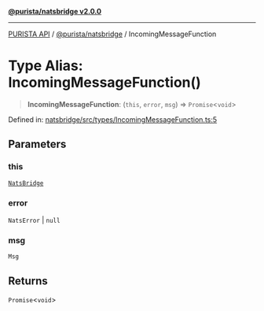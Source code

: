 [**@purista/natsbridge v2.0.0**](../README.md)

***

[PURISTA API](../../../packages.md) / [@purista/natsbridge](../README.md) / IncomingMessageFunction

# Type Alias: IncomingMessageFunction()

> **IncomingMessageFunction**: (`this`, `error`, `msg`) => `Promise`\<`void`\>

Defined in: [natsbridge/src/types/IncomingMessageFunction.ts:5](https://github.com/puristajs/purista/blob/master/packages/natsbridge/src/types/IncomingMessageFunction.ts#L5)

## Parameters

### this

[`NatsBridge`](../classes/NatsBridge.md)

### error

`NatsError` | `null`

### msg

`Msg`

## Returns

`Promise`\<`void`\>
